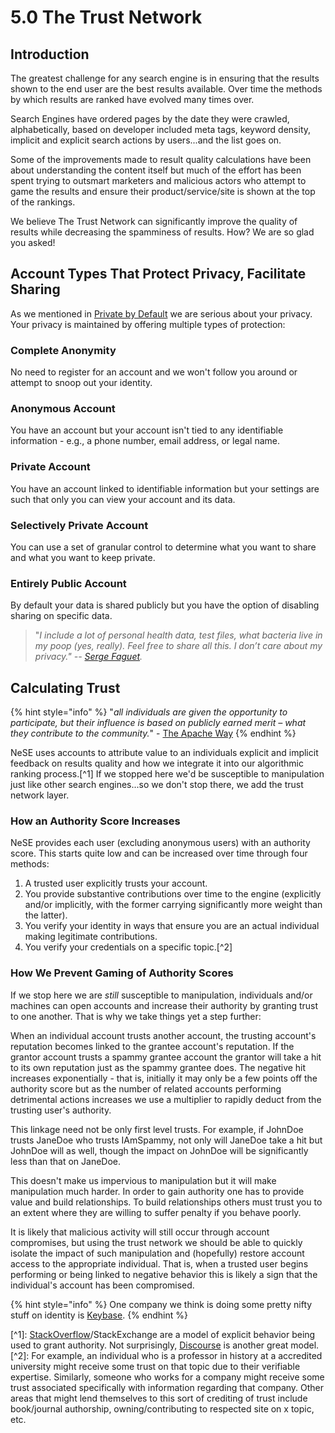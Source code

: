 # 5.0 The Trust Network

## Introduction

The greatest challenge for any search engine is in ensuring that the results shown to the end user are the best results available. Over time the methods by which results are ranked have evolved many times over.

Search Engines have ordered pages by the date they were crawled, alphabetically, based on developer included meta tags, keyword density, implicit and explicit search actions by users...and the list goes on.

Some of the improvements made to result quality calculations have been about understanding the content itself but much of the effort has been spent trying to outsmart marketers and malicious actors who attempt to game the results and ensure their product/service/site is shown at the top of the rankings.

We believe The Trust Network can significantly improve the quality of results while decreasing the spamminess of results. How? We are so glad you asked!

## Account Types That Protect Privacy, Facilitate Sharing

As we mentioned in [Private by Default](3.-private-by-default.md) we are serious about your privacy. Your privacy is maintained by offering multiple types of protection:

### Complete Anonymity

No need to register for an account and we won't follow you around or attempt to snoop out your identity.

### Anonymous Account

You have an account but your account isn't tied to any identifiable information - e.g., a phone number, email address, or legal name.

### Private Account

You have an account linked to identifiable information but your settings are such that only you can view your account and its data.

### Selectively Private Account

You can use a set of granular control to determine what you want to share and what you want to keep private.

### Entirely Public Account

By default your data is shared publicly but you have the option of disabling sharing on specific data.

> "_I include a lot of personal health data, test files, what bacteria live in my poop \(yes, really\). Feel free to share all this. I don’t care about my privacy." --_ [_Serge Faguet_](https://hackernoon.com/im-32-and-spent-200k-on-biohacking-became-calmer-thinner-extroverted-healthier-happier-2a2e846ae113)_._

## Calculating Trust

{% hint style="info" %}
"_all individuals are given the opportunity to participate, but their influence is based on publicly earned merit – what they contribute to the community._" - [The Apache Way](http://www.apache.org/theapacheway/)
{% endhint %}

NeSE uses accounts to attribute value to an individuals explicit and implicit feedback on results quality and how we integrate it into our algorithmic ranking process.\[^1\] If we stopped here we'd be susceptible to manipulation just like other search engines...so we don't stop there, we add the trust network layer.

### How an Authority Score Increases

NeSE provides each user \(excluding anonymous users\) with an authority score. This starts quite low and can be increased over time through four methods:

1. A trusted user explicitly trusts your account.
2. You provide substantive contributions over time to the engine \(explicitly and/or implicitly, with the former carrying significantly more weight than the latter\).
3. You verify your identity in ways that ensure you are an actual individual making legitimate contributions.
4. You verify your credentials on a specific topic.\[^2\]

### How We Prevent Gaming of Authority Scores

If we stop here we are _still_ susceptible to manipulation, individuals and/or machines can open accounts and increase their authority by granting trust to one another. That is why we take things yet a step further:

When an individual account trusts another account, the trusting account's reputation becomes linked to the grantee account's reputation. If the grantor account trusts a spammy grantee account the grantor will take a hit to its own reputation just as the spammy grantee does. The negative hit increases exponentially - that is, initially it may only be a few points off the authority score but as the number of related accounts performing detrimental actions increases we use a multiplier to rapidly deduct from the trusting user's authority.

This linkage need not be only first level trusts. For example, if JohnDoe trusts JaneDoe who trusts IAmSpammy, not only will JaneDoe take a hit but JohnDoe will as well, though the impact on JohnDoe will be significantly less than that on JaneDoe.

This doesn't make us impervious to manipulation but it will make manipulation much harder. In order to gain authority one has to provide value and build relationships. To build relationships others must trust you to an extent where they are willing to suffer penalty if you behave poorly.

It is likely that malicious activity will still occur through account compromises, but using the trust network we should be able to quickly isolate the impact of such manipulation and \(hopefully\) restore account access to the appropriate individual. That is, when a trusted user begins performing or being linked to negative behavior this is likely a sign that the individual's account has been compromised. 

{% hint style="info" %}
One company we think is doing some pretty nifty stuff on identity is [Keybase](https://keybase.io/).
{% endhint %}

\[^1\]: [StackOverflow](https://stackoverflow.com/)/StackExchange are a model of explicit behavior being used to grant authority. Not surprisingly, [Discourse](https://www.discourse.org/) is another great model.  
\[^2\]: For example, an individual who is a professor in history at a accredited university might receive some trust on that topic due to their verifiable expertise. Similarly, someone who works for a company might receive some trust associated specifically with information regarding that company. Other areas that might lend themselves to this sort of crediting of trust include book/journal authorship, owning/contributing to respected site on x topic, etc.




